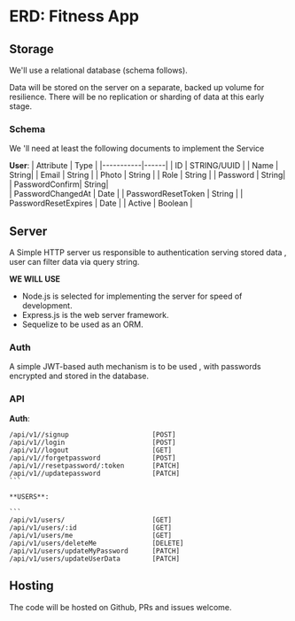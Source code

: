 # ERD: Fitness App

## Storage

We'll use a relational database (schema follows).

Data will be stored on the server on a separate, backed
up volume for resilience. There will be no replication or sharding of data at
this early stage.

### Schema

We 'll need at least the following documents to implement
the Service

**User**:
| Attribute | Type |
|-----------|------|
| ID | STRING/UUID |
| Name | String|
| Email | String |
| Photo | String |
| Role | String |
| Password | String|  
| PasswordConfirm| String|  
| PasswordChangedAt | Date |
| PasswordResetToken | String |
| PasswordResetExpires | Date |
| Active | Boolean |

## Server

A Simple HTTP server us responsible to authentication serving stored data ,
user can filter data via query string.

**WE WILL USE**

- Node.js is selected for implementing the server for speed of development.
- Express.js is the web server framework.
- Sequelize to be used as an ORM.

### Auth

A simple JWT-based auth mechanism is to be used , with passwords
encrypted and stored in the database.

### API

**Auth**:

````
/api/v1//signup                     [POST]
/api/v1//login                      [POST]
/api/v1//logout                     [GET]
/api/v1//forgetpassword             [POST]
/api/v1//resetpassword/:token       [PATCH]
/api/v1//updatepassword             [PATCH]
```

**USERS**:

```
/api/v1/users/                      [GET]
/api/v1/users/:id                   [GET]
/api/v1/users/me                    [GET]
/api/v1/users/deleteMe              [DELETE]
/api/v1/users/updateMyPassword      [PATCH]
/api/v1/users/updateUserData        [PATCH]

````

## Hosting

The code will be hosted on Github, PRs and issues welcome.
